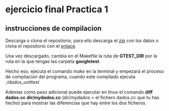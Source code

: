 # ejercicio final Practica 1
## instrucciones de compilacion

Descarga o clona el repositorio, para ello descarga el [zip](https://github.com/ssCuacKss/P1-final/archive/master.zip) con los datos o clona el repositorio con el [enlace](https://github.com/ssCuacKss/P1-final.git).

Una vez descargado, cambia en el Makefile la ruta de **GTEST_DIR** por la ruta en la que tengas las carpeta **googletest**.

Hecho eso, ejecuta el comando *make* en la terminal y empezará el proceso de compilacion del programa, cuando este compilado ejecuta *./dados_unittest*

Ademas como paso adicional puede ejecutar en linux el comando **diff dados.cc dir/mydados.cc** (dir/mydados = el fichero dados.cc que tu has hecho) para mostrar las diferencias que hay entre los dos ficheros.